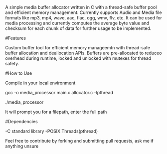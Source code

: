 A simple media buffer allocator written in C with a thread-safe buffer pool and efficient memory management.
Currently supports Audio and Media file formats like mp3, mp4, wave, aac, flac, ogg, wmv, flv, etc.
It can be used for media processing and currently computes the average byte value and checksum for each chunk of data for further usage to be implemented.

#Features

Custom buffer tool for efficient memory manageemtn with thread-safe buffer allocation and deallocation APIs. 
Buffers are pre-allocated to reduceo overhead during runtime, locked and unlocked with mutexes for thread safety. 

#How to Use

Compile in your local environment


gcc -o media_processor main.c allocator.c -lpthread

./media_processor

It will prompt you for a filepath, enter the full path 

#Dependencies

-C standard library
-POSIX Threads(pthread)

Feel free to contribute by forking and submitting pull requests, ask me if anything unsure
